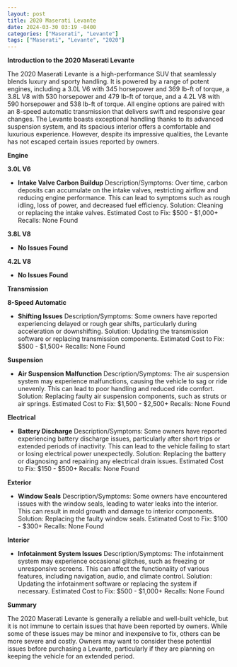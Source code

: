 ```yaml
---
layout: post
title: 2020 Maserati Levante
date: 2024-03-30 03:19 -0400
categories: ["Maserati", "Levante"]
tags: ["Maserati", "Levante", "2020"]
---
```

**Introduction to the 2020 Maserati Levante**

The 2020 Maserati Levante is a high-performance SUV that seamlessly blends luxury and sporty handling. It is powered by a range of potent engines, including a 3.0L V6 with 345 horsepower and 369 lb-ft of torque, a 3.8L V8 with 530 horsepower and 479 lb-ft of torque, and a 4.2L V8 with 590 horsepower and 538 lb-ft of torque. All engine options are paired with an 8-speed automatic transmission that delivers swift and responsive gear changes. The Levante boasts exceptional handling thanks to its advanced suspension system, and its spacious interior offers a comfortable and luxurious experience. However, despite its impressive qualities, the Levante has not escaped certain issues reported by owners.

**Engine**

**3.0L V6**

* **Intake Valve Carbon Buildup**
Description/Symptoms: Over time, carbon deposits can accumulate on the intake valves, restricting airflow and reducing engine performance. This can lead to symptoms such as rough idling, loss of power, and decreased fuel efficiency.
Solution: Cleaning or replacing the intake valves.
Estimated Cost to Fix: $500 - $1,000+
Recalls: None Found

**3.8L V8**

* **No Issues Found**

**4.2L V8**

* **No Issues Found**

**Transmission**

**8-Speed Automatic**

* **Shifting Issues**
Description/Symptoms: Some owners have reported experiencing delayed or rough gear shifts, particularly during acceleration or downshifting.
Solution: Updating the transmission software or replacing transmission components.
Estimated Cost to Fix: $500 - $1,500+
Recalls: None Found

**Suspension**

* **Air Suspension Malfunction**
Description/Symptoms: The air suspension system may experience malfunctions, causing the vehicle to sag or ride unevenly. This can lead to poor handling and reduced ride comfort.
Solution: Replacing faulty air suspension components, such as struts or air springs.
Estimated Cost to Fix: $1,500 - $2,500+
Recalls: None Found

**Electrical**

* **Battery Discharge**
Description/Symptoms: Some owners have reported experiencing battery discharge issues, particularly after short trips or extended periods of inactivity. This can lead to the vehicle failing to start or losing electrical power unexpectedly.
Solution: Replacing the battery or diagnosing and repairing any electrical drain issues.
Estimated Cost to Fix: $150 - $500+
Recalls: None Found

**Exterior**

* **Window Seals**
Description/Symptoms: Some owners have encountered issues with the window seals, leading to water leaks into the interior. This can result in mold growth and damage to interior components.
Solution: Replacing the faulty window seals.
Estimated Cost to Fix: $100 - $300+
Recalls: None Found

**Interior**

* **Infotainment System Issues**
Description/Symptoms: The infotainment system may experience occasional glitches, such as freezing or unresponsive screens. This can affect the functionality of various features, including navigation, audio, and climate control.
Solution: Updating the infotainment software or replacing the system if necessary.
Estimated Cost to Fix: $500 - $1,000+
Recalls: None Found

**Summary**

The 2020 Maserati Levante is generally a reliable and well-built vehicle, but it is not immune to certain issues that have been reported by owners. While some of these issues may be minor and inexpensive to fix, others can be more severe and costly. Owners may want to consider these potential issues before purchasing a Levante, particularly if they are planning on keeping the vehicle for an extended period.
